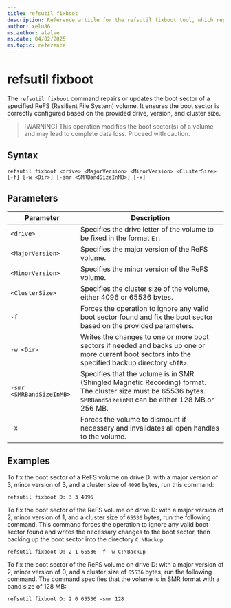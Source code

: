 ```yaml
---
title: refsutil fixboot
description: Reference article for the refsutil fixboot tool, which repairs or updates the boot sector of a ReFS (Resilient File System) volume in Windows.
author: xelu86
ms.author: alalve
ms.date: 04/02/2025
ms.topic: reference
---
```


# refsutil fixboot

The `refsutil fixboot` command repairs or updates the boot sector of a specified ReFS (Resilient File System) volume. It ensures the boot sector is correctly configured based on the provided drive, version, and cluster size.

> [WARNING]
> This operation modifies the boot sector(s) of a volume and may lead to complete data loss. Proceed with caution.

## Syntax

```
refsutil fixboot <drive> <MajorVersion> <MinorVersion> <ClusterSize> [-f] [-w <Dir>] [-smr <SMRBandSizeInMB>] [-x]
```

## Parameters

| Parameter | Description |
|--|--|
| `<drive>` | Specifies the drive letter of the volume to be fixed in the format `E:`. |
| `<MajorVersion>` | Specifies the major version of the ReFS volume. |
| `<MinorVersion>` | Specifies the minor version of the ReFS volume. |
| `<ClusterSize>` | Specifies the cluster size of the volume, either 4096 or 65536 bytes. |
| `-f` | Forces the operation to ignore any valid boot sector found and fix the boot sector based on the provided parameters. |
| `-w <Dir>` | Writes the changes to one or more boot sectors if needed and backs up one or more current boot sectors into the specified backup directory `<DIR>`. |
| `-smr <SMRBandSizeInMB>` | Specifies that the volume is in SMR (Shingled Magnetic Recording) format. The cluster size must be 65536 bytes. `SMRBandSizeinMB` can be either 128 MB or 256 MB. |
| `-x`| Forces the volume to dismount if necessary and invalidates all open handles to the volume. |

## Examples

To fix the boot sector of a ReFS volume on drive D: with a major version of 3, minor version of 3, and a cluster size of `4096` bytes, run this command:

```
refsutil fixboot D: 3 3 4096
```

To fix the boot sector of the ReFS volume on drive D: with a major version of 2, minor version of 1, and a cluster size of `65536` bytes, run the following command. This command forces the operation to ignore any valid boot sector found and writes the necessary changes to the boot sector, then backing up the boot sector into the directory `C:\Backup`:

```
refsutil fixboot D: 2 1 65536 -f -w C:\Backup
```

To fix the boot sector of the ReFS volume on drive D: with a major version of 2, minor version of 0, and a cluster size of `65536` bytes, run the following command. The command specifies that the volume is in SMR format with a band size of 128 MB:

```
refsutil fixboot D: 2 0 65536 -smr 128
```
